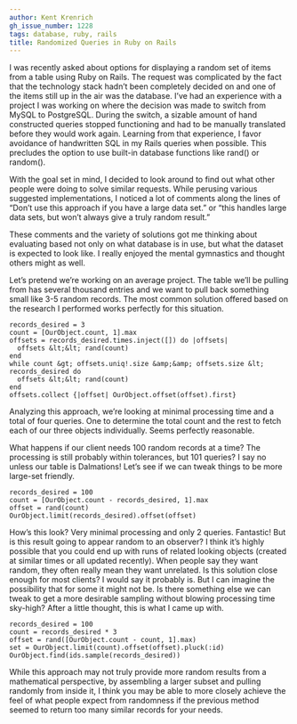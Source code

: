 ```yaml
---
author: Kent Krenrich
gh_issue_number: 1228
tags: database, ruby, rails
title: Randomized Queries in Ruby on Rails
---
```


I was recently asked about options for displaying a random set of items from a table using Ruby on Rails. The request was complicated by the fact that the technology stack hadn’t been completely decided on and one of the items still up in the air was the database. I’ve had an experience with a project I was working on where the decision was made to switch from MySQL to PostgreSQL. During the switch, a sizable amount of hand constructed queries stopped functioning and had to be manually translated before they would work again. Learning from that experience, I favor avoidance of handwritten SQL in my Rails queries when possible. This precludes the option to use built-in database functions like rand() or random().

With the goal set in mind, I decided to look around to find out what other people were doing to solve similar requests. While perusing various suggested implementations, I noticed a lot of comments along the lines of “Don’t use this approach if you have a large data set.” or “this handles large data sets, but won’t always give a truly random result.”

These comments and the variety of solutions got me thinking about evaluating based not only on what database is in use, but what the dataset is expected to look like. I really enjoyed the mental gymnastics and thought others might as well.

Let’s pretend we’re working on an average project. The table we’ll be pulling from has several thousand entries and we want to pull back something small like 3-5 random records. The most common solution offered based on the research I performed works perfectly for this situation.

```
records_desired = 3
count = [OurObject.count, 1].max
offsets = records_desired.times.inject([]) do |offsets|
  offsets &lt;&lt; rand(count)
end
while count &gt; offsets.uniq!.size &amp;&amp; offsets.size &lt; records_desired do
  offsets &lt;&lt; rand(count)
end
offsets.collect {|offset| OurObject.offset(offset).first}
```

Analyzing this approach, we’re looking at minimal processing time and a total of four queries. One to determine the total count and the rest to fetch each of our three objects individually. Seems perfectly reasonable.

What happens if our client needs 100 random records at a time? The processing is still probably within tolerances, but 101 queries? I say no unless our table is Dalmations! Let’s see if we can tweak things to be more large-set friendly.

```
records_desired = 100
count = [OurObject.count - records_desired, 1].max
offset = rand(count)
OurObject.limit(records_desired).offset(offset)
```

How’s this look? Very minimal processing and only 2 queries. Fantastic! But is this result going to appear random to an observer? I think it’s highly possible that you could end up with runs of related looking objects (created at similar times or all updated recently). When people say they want random, they often really mean they want unrelated. Is this solution close enough for most clients? I would say it probably is. But I can imagine the possibility that for some it might not be. Is there something else we can tweak to get a more desirable sampling without blowing processing time sky-high? After a little thought, this is what I came up with.

```
records_desired = 100
count = records_desired * 3
offset = rand([OurObject.count - count, 1].max)
set = OurObject.limit(count).offset(offset).pluck(:id)
OurObject.find(ids.sample(records_desired))
```

While this approach may not truly provide more random results from a mathematical perspective, by assembling a larger subset and pulling randomly from inside it, I think you may be able to more closely achieve the feel of what people expect from randomness if the previous method seemed to return too many similar records for your needs.
